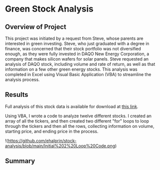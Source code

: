 # Green Stock Analysis

## Overview of Project

This project was initiated by a request from Steve, whose parents are interested in green investing. Steve, who just graduated with a degree in finance, was concerned that their stock portfolio was not diversified enough, as they were fully invested in DAQO New Energy Corporation, a company that makes silicon wafers for solar panels. Steve requested an analysis of DAQO stock, including volume and rate of return, as well as that information on a few other green energy stocks. This analysis was completed in Excel using Visual Basic Application (VBA) to streamline the analysis process.

## Results

Full analysis of this stock data is available for download at [this link](https://github.com/ehalprin/stock-analysis/blob/main/green_stocks.xlsm).

Using VBA, I wrote a code to analyze twelve different stocks. I created an array of all the tickers, and then created two different "for" loops to loop through the tickers and then all the rows, collecting information on volume, starting price, and ending price in the process. 

!(https://github.com/ehalprin/stock-analysis/blob/main/Initial%202%20Loop%20Code.png)

## Summary

